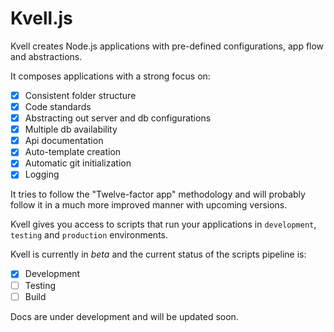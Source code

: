 # Kvell.js

Kvell creates Node.js applications with pre-defined configurations, app flow and abstractions.

It composes applications with a strong focus on:
- [x] Consistent folder structure
- [x] Code standards
- [x] Abstracting out server and db configurations
- [x] Multiple db availability
- [x] Api documentation
- [x] Auto-template creation
- [x] Automatic git initialization
- [x] Logging

It tries to follow the "Twelve-factor app" methodology and will probably follow it in a much more improved manner with upcoming versions.

Kvell gives you access to scripts that run your applications in `development`, `testing` and `production` environments.

Kvell is currently in *beta* and the current status of the scripts pipeline is:

- [x] Development
- [ ] Testing
- [ ] Build

Docs are under development and will be updated soon.
